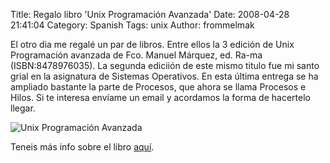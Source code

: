 Title: Regalo libro 'Unix Programación Avanzada'
Date: 2008-04-28 21:41:04
Category: Spanish
Tags: unix
Author: frommelmak

El otro dia me regalé un par de libros. Entre ellos la 3 edición de Unix Programación avanzada de Fco. Manuel Márquez, ed. Ra-ma (ISBN:8478976035). La segunda ediciión de este mismo titulo fue mi santo grial en la asignatura de Sistemas Operativos. En esta última entrega se ha ampliado bastante la parte de Procesos, que ahora se llama Procesos e Hilos.
Si te interesa envíame un email y acordamos la forma de hacertelo llegar.

![Unix Programación Avanzada](|filename|/images/old_blog/unix.jpeg)

Teneis más info sobre el libro [aquí](http://www.ra-ma.es/libros/0001692.htm).
